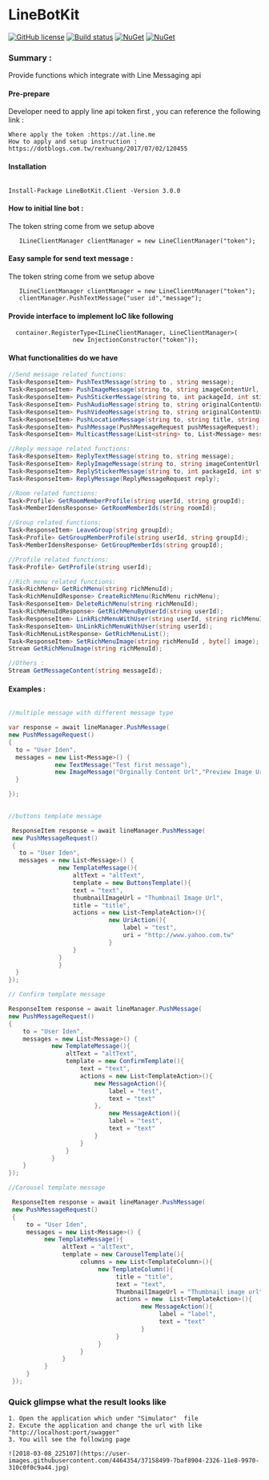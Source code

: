 # LineBotKit

[![GitHub license](https://img.shields.io/badge/license-Apache%202-green.svg)]()
[![Build status](https://ci.appveyor.com/api/projects/status/gh28puo0n0cv1re3?svg=true)](https://ci.appveyor.com/project/holmes2136/linebotkit)
[![NuGet](https://img.shields.io/badge/nuget-v3.0.0-blue.svg)](https://www.nuget.org/packages/LineBotKit.Client/3.0.0)
[![NuGet](https://img.shields.io/badge/swagger-valid-green.svg)](https://www.nuget.org/packages/LineBotKit.Client/3.0.0)

### Summary :
Provide functions which integrate with Line Messaging api

#### Pre-prepare
Developer need to apply line api token first , you can reference the following link :
```
Where apply the token :https://at.line.me
How to apply and setup instruction : https://dotblogs.com.tw/rexhuang/2017/07/02/120455
```

#### Installation
```

Install-Package LineBotKit.Client -Version 3.0.0

```

#### How to initial line bot :
The token string come from we setup above
```
   ILineClientManager clientManager = new LineClientManager("token");
```

#### Easy sample for send text message :
The token string come from we setup above
```
   ILineClientManager clientManager = new LineClientManager("token");
   clientManager.PushTextMessage("user id","message");
```

#### Provide interface to implement IoC like following
```
  container.RegisterType<ILineClientManager, LineClientManager>(
                  new InjectionConstructor("token"));
```

#### What functionalities do we have
```cs  
//Send message related functions:
Task<ResponseItem> PushTextMessage(string to , string message);
Task<ResponseItem> PushImageMessage(string to, string imageContentUrl, string imagePreviewUrl);
Task<ResponseItem> PushStickerMessage(string to, int packageId, int stickerId);
Task<ResponseItem> PushAudioMessage(string to, string originalContentUrl, int duration);
Task<ResponseItem> PushVideoMessage(string to, string originalContentUrl, string previewImageUrl);
Task<ResponseItem> PushLocationMessage(string to, string title, string address , decimal latitude , decimal longitude);
Task<ResponseItem> PushMessage(PushMessageRequest pushMessageRequest);
Task<ResponseItem> MulticastMessage(List<string> to, List<Message> messages);

//Reply message related functions:
Task<ResponseItem> ReplyTextMessage(string to, string message);
Task<ResponseItem> ReplyImageMessage(string to, string imageContentUrl, string imagePreviewUrl);
Task<ResponseItem> ReplyStickerMessage(string to, int packageId, int stickerId);
Task<ResponseItem> ReplyMessage(ReplyMessageRequest reply);

//Room related functions:
Task<Profile> GetRoomMemberProfile(string userId, string groupId);
Task<MemberIdensResponse> GetRoomMemberIds(string roomId);

//Group related functions:
Task<ResponseItem> LeaveGroup(string groupId);
Task<Profile> GetGroupMemberProfile(string userId, string groupId);
Task<MemberIdensResponse> GetGroupMemberIds(string groupId);

//Profile related functions:
Task<Profile> GetProfile(string userId);

//Rich menu related functions:
Task<RichMenu> GetRichMenu(string richMenuId);
Task<RichMenuIdResponse> CreateRichMenu(RichMenu richMenu);
Task<ResponseItem> DeleteRichMenu(string richMenuId);
Task<RichMenuIdResponse> GetRichMenuByUserId(string userId);
Task<ResponseItem> LinkRichMenuWithUser(string userId, string richMenuId);
Task<ResponseItem> UnLinkRichMenuWithUser(string userId);
Task<RichMenuListResponse> GetRichMenuList();
Task<ResponseItem> SetRichMenuImage(string richMenuId , byte[] image);
Stream GetRichMenuImage(string richMenuId);

//Others : 
Stream GetMessageContent(string messageId);

``` 

#### Examples :
```cs  

//multiple message with different message type

var response = await lineManager.PushMessage(
new PushMessageRequest()
{
  to = "User Iden",
  messages = new List<Message>() {
             new TextMessage("Test first message"),
             new ImageMessage("Orginally Content Url","Preview Image Url")
  }

});
            

//buttons template message

 ResponseItem response = await lineManager.PushMessage(
 new PushMessageRequest()
 {
   to = "User Iden",
   messages = new List<Message>() {
              new TemplateMessage(){
                  altText = "altText",
                  template = new ButtonsTemplate(){
                  text = "text",
                  thumbnailImageUrl = "Thumbnail Image Url",
                  title = "title",
                  actions = new List<TemplateAction>(){
                            new UriAction(){
                                label = "test",
                                uri = "http://www.yahoo.com.tw"
                            }
                  }
              }
              }
  }
});

// Confirm template message

ResponseItem response = await lineManager.PushMessage(
new PushMessageRequest()
{
    to = "User Iden",
    messages = new List<Message>() {
            new TemplateMessage(){
                altText = "altText",
                template = new ConfirmTemplate(){
                    text = "text",
                    actions = new List<TemplateAction>(){
                        new MessageAction(){
                            label = "test",
                            text = "text"
                        },
                            new MessageAction(){
                            label = "test",
                            text = "text"
                        }
                    }
                }
            }
    }
});

//Carousel template message

 ResponseItem response = await lineManager.PushMessage(
 new PushMessageRequest()
 {
     to = "User Iden",
     messages = new List<Message>() {
          new TemplateMessage(){
               altText = "altText",
               template = new CarouselTemplate(){
                    columns = new List<TemplateColumn>(){
                         new TemplateColumn(){
                              title = "title",
                              text = "text",
                              ThumbnailImageUrl = "Thumbnail image url",
                              actions = new  List<TemplateAction>(){
                                     new MessageAction(){
                                          label = "label",
                                          text = "text"
                                     }
                              }
                         }
                    }
               }
          }
     }
 });


```

### Quick glimpse what the result looks like
``` 
1. Open the application which under "Simulator"  file
2. Excute the application and change the url with like "http://localhost:port/swagger"
3. You will see the following page

![2018-03-08_225107](https://user-images.githubusercontent.com/4464354/37158499-7baf8904-2326-11e8-9970-310c0f0c9a44.jpg)

``` 


